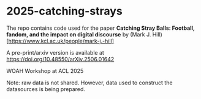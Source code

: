 # 2025-catching-strays

The repo contains code used for the paper **Catching Stray Balls: Football, fandom, and the impact on digital discourse** by (Mark J. Hill)[https://www.kcl.ac.uk/people/mark-j.-hill]

A pre-print/arxiv version is available at https://doi.org/10.48550/arXiv.2506.01642

WOAH Workshop at ACL 2025

Note: raw data is not shared. However, data used to construct the datasources is being prepared.
